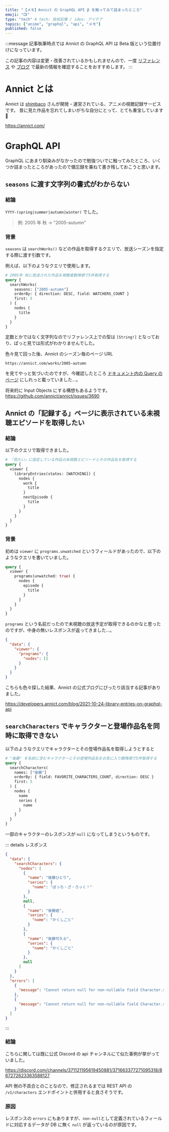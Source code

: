 ```yaml
---
title: "【メモ】Annict の GraphQL API β を触ってみて詰まったところ"
emoji: "📺"
type: "tech" # tech: 技術記事 / idea: アイデア
topics: ["anime", "graphql", "api", "メモ"]
published: false
---
```


:::message
記事執筆時点では Annict の GraphQL API は Beta 版という位置付けになっています。

この記事の内容は変更・改善されているかもしれませんので、一度 [リファレンス](https://developers.annict.com/docs) や [ブログ](https://developers.annict.com/blog) で最新の情報を確認することをおすすめします。
:::

# Annict とは

Annict は [shimbaco](https://github.com/shimbaco) さんが開発・運営されている、アニメの視聴記録サービスです。
昔に見た作品を忘れてしまいがちな自分にとって、とても重宝しています 🙏

https://annict.com/

# GraphQL API

GraphQL にあまり馴染みがなかったので勉強ついでに触ってみたところ、いくつか詰まったところがあったので備忘録を兼ねて書き残しておこうと思います。

## `seasons` に渡す文字列の書式がわからない

### 結論

`YYYY-(spring|summer|autumn|winter)` でした。

> 例: 2005 年 秋 -> "2005-autumn"

### 背景

`seasons` は `searchWorks()` などの作品を取得するクエリで、放送シーズンを指定する際に渡す引数です。

例えば、以下のようなクエリで使用します。

```graphql
# 2005年 秋に放送された作品を視聴者数降順で5件取得する
query {
  searchWorks(
    seasons: ["2005-autumn"]
    orderBy: { direction: DESC, field: WATCHERS_COUNT }
    first: 5
  ) {
    nodes {
      title
    }
  }
}
```

定数とかではなく文字列なのでリファレンス上での型は `[String!]` となっており、ぱっと見では形式がわかりませんでした。

色々見て回った後、Annict のシーズン毎のページ URL

```
https://annict.com/works/2005-autumn
```

を見てやっと気づいたのですが、今確認したところ [ドキュメント内の Query のページ](https://developers.annict.com/docs/graphql-api/beta/query) にしれっと載っていました…。

将来的に Input Objects にする構想もあるようです。
https://github.com/annict/annict/issues/3690

## Annict の「記録する」ページに表示されている未視聴エピソードを取得したい

### 結論

以下のクエリで取得できました。

```graphql
# 「見たい」に設定している作品の未視聴エピソードとその作品名を取得する
query {
  viewer {
    libraryEntries(states: [WATCHING]) {
      nodes {
        work {
          title
        }
        nextEpisode {
          title
        }
      }
    }
  }
}
```

### 背景

初めは `viewer` に `programs.unwatched` というフィールドがあったので、以下のようなクエリを書いていました。

```graphql
query {
  viewer {
    programs(unwatched: true) {
      nodes {
        episode {
          title
        }
      }
    }
  }
}
```

`programs` という名前だったので未視聴の放送予定が取得できるのかなと思ったのですが、中身の無いレスポンスが返ってきました…。

```json
{
  "data": {
    "viewer": {
      "programs": {
        "nodes": []
      }
    }
  }
}
```

こちらも色々探した結果、Annict の公式ブログにぴったり該当する記事がありました。

https://developers.annict.com/blog/2021-10-24-library-entries-on-graphql-api

## `searchCharacters` でキャラクターと登場作品名を同時に取得できない

以下のようなクエリでキャラクターとその登場作品名を取得しようとすると

```graphql
# "後藤" を名前に含むキャラクターとその登場作品名をお気に入り数降順で5件取得する
query {
  searchCharacters(
    names: ["後藤"]
    orderBy: { field: FAVORITE_CHARACTERS_COUNT, direction: DESC }
    first: 5
  ) {
    nodes {
      name
      series {
        name
      }
    }
  }
}
```

一部のキャラクターのレスポンスが `null` になってしまうというものです。

::: details レスポンス

```json
{
  "data": {
    "searchCharacters": {
      "nodes": [
        {
          "name": "後藤ひとり",
          "series": {
            "name": "ぼっち・ざ・ろっく！"
          }
        },
        null,
        {
          "name": "後藤姫",
          "series": {
            "name": "かくしごと"
          }
        },
        {
          "name": "後藤可久士",
          "series": {
            "name": "かくしごと"
          }
        },
        null
      ]
    }
  },
  "errors": [
    {
      "message": "Cannot return null for non-nullable field Character.series"
    },
    {
      "message": "Cannot return null for non-nullable field Character.series"
    }
  ]
}
```

:::

### 結論

こちらに関しては既に公式 Discord の api チャンネルにて似た事例が挙がっていました。

https://discord.com/channels/371121195619450881/371663377271095318/867272623363588127

API 側の不具合とのことなので、修正されるまでは REST API の `/v1/characters` エンドポイントと併用すると良さそうです。

### 原因

レスポンスの `errors` にもありますが、`non-null`として定義されているフィールドに対応するデータが DB に無く `null` が返っているのが原因です。
